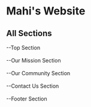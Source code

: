# Mahi's Website
## All Sections
--Top Section
<br>
<br>
--Our Mission Section 
<br>
<br>
--Our Community Section
<br>
<br>
--Contact Us Section
<br>
<br>
--Footer Section
